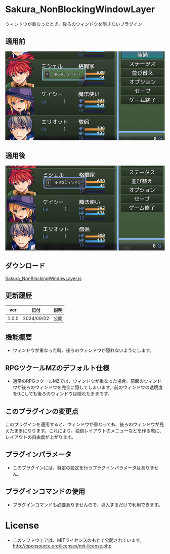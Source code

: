 # Sakura_NonBlockingWindowLayer
ウィンドウが重なったとき、後ろのウィンドウを隠さないプラグイン

## 適用前

![alt text](image.png)

## 適用後
![alt text](image-1.png)

## ダウンロード
[Sakura_NonBlockingWindowLayer.js](https://raw.githubusercontent.com/Sakurano6130/SakuraPlugins/main/Sakura_NonBlockingWindowLayer/Sakura_NonBlockingWindowLayer.js)

## 更新履歴
| ver   | 日付       | 説明 |
| ----- | ---------- | ---- |
| 1.0.0 | 2024/09/02 | 公開 |

## 機能概要
- ウィンドウが重なった時、後ろのウィンドウが隠れないようにします。

## RPGツクールMZのデフォルト仕様
- 通常のRPGツクールMZでは、ウィンドウが重なった場合、前面のウィンドウが後ろのウィンドウを完全に隠してしまいます。前のウィンドウの透明度を0にしても後ろのウィンドウは隠れたままです。

## このプラグインの変更点
このプラグインを適用すると、ウィンドウが重なっても、後ろのウィンドウが見えたままになります。これにより、独自レイアウトのメニューなどを作る際に、レイアウトの自由度が上がります。

## プラグインパラメータ
- このプラグインには、特定の設定を行うプラグインパラメータはありません。

## プラグインコマンドの使用
- プラグインコマンドも必要ありませんので、導入するだけで利用できます。

# License
- このソフトウェアは、MITライセンスのもとで公開されています。http://opensource.org/licenses/mit-license.php
